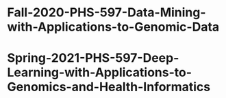 # Fall-2020-PHS-597-Data-Mining-with-Applications-to-Genomic-Data
# Spring-2021-PHS-597-Deep-Learning-with-Applications-to-Genomics-and-Health-Informatics
